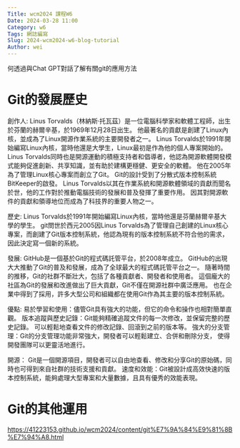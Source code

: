 ```yaml
---
Title: wcm2024 課程W6
Date: 2024-03-28 11:00
Category: w6
Tags: 網誌編寫
Slug: 2024-wcm2024-w6-blog-tutorial
Author: wei
---
```


 何透過與Chat GPT對話了解有關git的應用方法 
 

<!-- PELICAN_END_SUMMARY -->

# Git的發展歷史

創作人:
Linus Torvalds（林納斯·托瓦茲）是一位電腦科學家和軟體工程師，出生於芬蘭的赫爾辛基，於1969年12月28日出生。
他最著名的貢獻是創建了Linux內核，並成為了Linux開源作業系統的主要開發者之一。
Linus Torvalds於1991年開始編寫Linux內核，當時他還是大學生，Linux最初是作為他的個人專案開始的。
Linus Torvalds同時也是開源運動的積極支持者和倡導者，他認為開源軟體開發模式能夠促進創新、共享知識，並有助於建構更穩健、更安全的軟體。
他在2005年為了管理Linux核心專案而創立了Git。 Git的設計受到了分散式版本控制系統BitKeeper的啟發。
Linus Torvalds以其在作業系統和開源軟體領域的貢獻而聞名於世，他的工作對於推動電腦技術的發展和普及發揮了重要作用。
因其對開源軟件的貢獻和領導地位而成為了科技界的重要人物之一。

歷史:
Linus Torvalds於1991年開始編寫Linux內核，當時他還是芬蘭赫爾辛基大學的學生。
git問世於西元2005因Linus Torvalds為了管理自己創建的Linux核心專案，而創建了Git版本控制系統，他認為現有的版本控制系統不符合他的需求，因此決定寫一個新的系統。

發展:
GitHub是一個基於Git的程式碼託管平台，於2008年成立。 GitHub的出現大大推動了Git的普及和發展，成為了全球最大的程式碼託管平台之一。
隨著時間的推移，Git的社群不斷壯大，包括了各種貢獻者、開發者和使用者。
這個龐大的社區為Git的發展和改進做出了巨大貢獻，Git不僅在開源社群中廣泛應用。
也在企業中得到了採用，許多大型公司和組織都在使用Git作為其主要的版本控制系統。

優點:
易於學習和使用：儘管Git具有強大的功能，但它的命令和操作也相對簡單直觀。
版本追蹤與歷史記錄：Git能夠精確追蹤文件的每一次修改，並保留完整的歷史記錄。
可以輕鬆地查看文件的修改記錄、回滾到之前的版本等。
強大的分支管理：Git的分支管理功能非常強大，開發者可以輕鬆建立、合併和刪除分支，
使得開發團隊可以更靈活地進行。

開源：
Git是一個開源項目，開發者可以自由地查看、修改和分享Git的原始碼，同時也可得到來自社群的技術支援和貢獻。
速度和效能：Git被設計成高效快速的版本控制系統，能夠處理大型專案和大量數據，且具有優秀的效能表現。

# Git的其他運用

<https://41223153.github.io/wcm2024/content/git%E7%9A%84%E9%81%8B%E7%94%A8.html>
